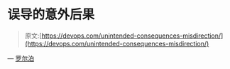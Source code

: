 # 误导的意外后果

> 原文:[https://devops.com/unintended-consequences-misdirection/](https://devops.com/unintended-consequences-misdirection/)

— [罗尔泊](https://devops.com/author/breselman/)